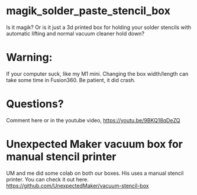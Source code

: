 # magik_solder_paste_stencil_box
Is it magik?  Or is it just a 3d printed box for holding your solder stencils with automatic lifting and normal vacuum cleaner hold down?

# Warning:
If your computer suck, like my M1 mini. Changing the box width/length can take some time in Fusion360. Be patient, it did crash.

# Questions?
Comment here or in the youtube video, https://youtu.be/9BKQ18qDeZQ

# Unexpected Maker vacuum box for manual stencil printer
UM and me did some colab on both our boxes. His uses a manual stencil printer. You can check it out here.
https://github.com/UnexpectedMaker/vacuum-stencil-box
